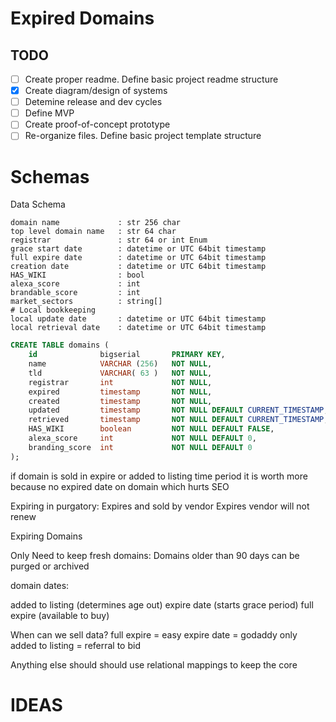 # Expired Domains

## TODO 
- [ ] Create proper readme. Define basic project readme structure
- [x] Create diagram/design of systems 
- [ ] Detemine release and dev cycles
- [ ] Define MVP 
- [ ] Create proof-of-concept prototype
- [ ] Re-organize files. Define basic project template structure

# Schemas
Data Schema
```
domain name             : str 256 char
top level domain name   : str 64 char
registrar               : str 64 or int Enum   
grace start date        : datetime or UTC 64bit timestamp 
full expire date        : datetime or UTC 64bit timestamp 
creation date           : datetime or UTC 64bit timestamp 
HAS_WIKI                : bool
alexa_score             : int
brandable_score         : int
market_sectors          : string[]
# Local bookkeeping
local update date       : datetime or UTC 64bit timestamp 
local retrieval date    : datetime or UTC 64bit timestamp 
```

```SQL
CREATE TABLE domains (
    id              bigserial       PRIMARY KEY,
    name            VARCHAR (256)   NOT NULL,
    tld             VARCHAR( 63 )   NOT NULL,
    registrar       int             NOT NULL,
    expired         timestamp       NOT NULL,
    created         timestamp       NOT NULL,
    updated         timestamp       NOT NULL DEFAULT CURRENT_TIMESTAMP,
    retrieved       timestamp       NOT NULL DEFAULT CURRENT_TIMESTAMP,
    HAS_WIKI        boolean         NOT NULL DEFAULT FALSE,
    alexa_score     int             NOT NULL DEFAULT 0,
    branding_score  int             NOT NULL DEFAULT 0
);
```

if domain is sold in expire or added to listing time period it is worth more because no expired date on domain which hurts SEO

Expiring in purgatory:
    Expires and sold by vendor
    Expires vendor will not renew

Expiring Domains

Only Need to keep fresh domains: 
    Domains older than 90 days can be purged or archived

domain dates:

added to listing (determines age out)
expire date (starts grace period)
full expire (available to buy)

When can we sell data?
full expire = easy
expire date = godaddy only
added to listing = referral to bid 

Anything else should should use relational mappings to keep the core 

# IDEAS

